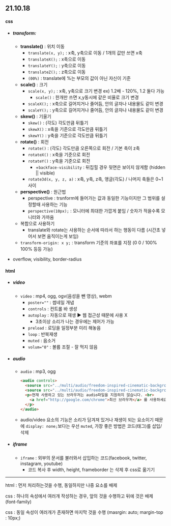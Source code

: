 ## 21.10.18

#### css

- ##### transform:

  - **translate()** : 위치 이동
    - `translate(x, y);` : x축, y축으로 이동 / 1개의 값만 쓰면 x축
    - `translateX();` : x축으로 이동
    - `translateY();` : y축으로 이동
    - `translateZ();` : z축으로 이동
    - `(00%)` : translate에 %는 부모의 값이 아닌 자신이 기준
  - **scale()** : 크기
    - `scale(x, y);` : x축, y축으로 크기 변경 ex) 1.2배 - 120%, 1.2 둘다 가능
      - `scale()` : 한개만 쓰면 x,y동시에 같은 비율로 크기 변경
    - `scaleX();` : x축으로 길어지거나 줄어듬, 안의 글자나 내용물도 같이 변경
    - `scaleY();` : y축으로 길어지거나 줄어듬, 안의 글자나 내용물도 같이 변경
  - **skew()** : 기울기
    - `skew()` : (각도) 각도만큼 뒤틀기
    - `skewX()` : x축을 기준으로 각도만큼 뒤틀기
    - `skewY()` : y축을 기준으로 각도만큼 뒤틀기
  - **rotate()** : 회전
    - `rotate()` : (각도) 각도만큼 오른쪽으로 회전 / 기본 축이 z축
    - `rotateX()` : x축을 기준으로 회전
    - `rotateY()` : y축을 기준으로 회전
      - +`backface-visibility` : 뒤집힐 경우 뒷면은 보이지 않게함 (hidden || visible)
    - `rotate3d(x, y, z, a)` : x축, y축, z축, 앵글(각도) / 나머지 축들은 0~1사이
  - **perspective()** : 원근법
    - perspective : trsnform에 들어가는 값과 동일한 기능이지만 그 범위를 설정할때 사용하는 기능
    - `perspective(10px);` : 모니터에 최대한 가깝게 붙임 / 숫자가 적을수록 모니터와 가까움
  - 복합으로 사용하기
    - translate와 rotate는 사용하는 순서에 따라서 하는 행동이 다름 (시간초 넣어서 보면 움직이는게 보임)
  - `transform-origin: x y;` : transform 기준의 좌표를 지정 (0 0 / 100% 100% 등등 가능)

- overflow, visibility, border-radius



#### html

- ##### video

  - `video` : mp4, ogg, ogv(음성을 뺀 영상), webm
    - `poster=""` : 썸네일 개념
    - `controls` : 컨트롤 바 생성
    - `autoplay` : 자동으로 재생 ► 웹 접근성 때문에 사용 X
      - 3초이상 소리가 나는 경우에는 제어가 가능
    - `preload` : 로딩을 일정부분 미리 해놓음
    - `loop` : 반복재생
    - `muted` : 음소거
    - `volum="0"` : 볼륨 조절 - 잘 먹지 않음

  

- ##### audio

  - `audio` : mp3, ogg

    ```html
    <audio controls>
      <source src="../multi/audio/freedom-inspired-cinematic-background-music-for-video-5606.ogg" type="audio/ogg">
      <source src="../multi/audio/freedom-inspired-cinematic-background-music-for-video-5606.mp3" type="audio/mp3">
      <p>현재 사용하고 있는 브라우저는 audio파일을 지원하지 않습니다. <br>
        <a href="http://google.com/chrome">최신 브라우저</a> 를 사용하세요.
      </p>
    </audio>
    ```

  - audio/video 요소의 기능은 소리가 담겨져 있거나 재생이 되는 요소이기 때문에 `display: none;`보다는 우선 `muted`, 가장 좋은 방법은 코드(태그)를 삽입/삭제



- ##### iframe

  - `iframe` : 외부의 문서를 불러와서 삽입하는 코드(facebook, twitter, instagram, youtube)
    - 코드 복사 후 width, height, frameborder 는 삭제 후 css로 옮기기



---



html : 먼저 처리하는것을 수행, 동일하지만 나중 요소를 배제

css : 하나의 속성에서 여러개 작성하는 경우, 앞의 것을 수행하고 뒤에 것은 배제 (font-family)

css : 동일 속성이 여러개가 존재하면 마지막 것을 수행 (masrgin: auto; margin-top : 10px;)

